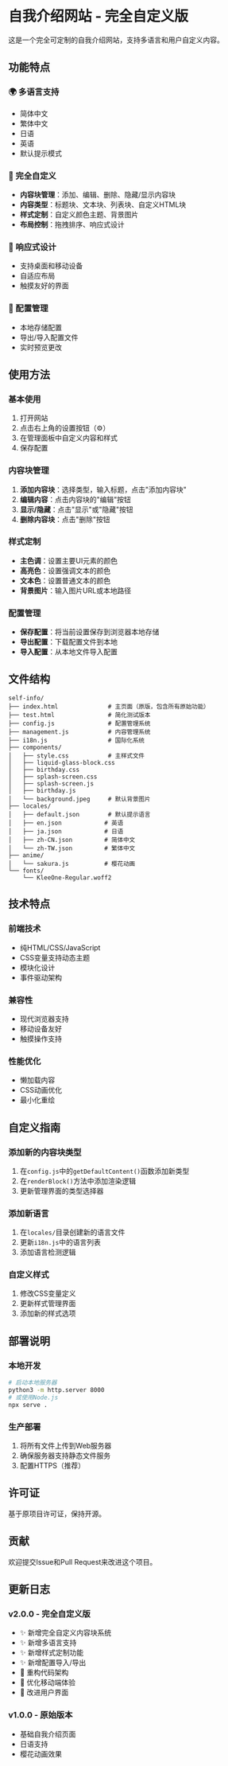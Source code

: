 # 自我介绍网站 - 完全自定义版

这是一个完全可定制的自我介绍网站，支持多语言和用户自定义内容。

## 功能特点

### 🌍 多语言支持
- 简体中文
- 繁体中文
- 日语
- 英语
- 默认提示模式

### 🎨 完全自定义
- **内容块管理**：添加、编辑、删除、隐藏/显示内容块
- **内容类型**：标题块、文本块、列表块、自定义HTML块
- **样式定制**：自定义颜色主题、背景图片
- **布局控制**：拖拽排序、响应式设计

### 📱 响应式设计
- 支持桌面和移动设备
- 自适应布局
- 触摸友好的界面

### 💾 配置管理
- 本地存储配置
- 导出/导入配置文件
- 实时预览更改

## 使用方法

### 基本使用
1. 打开网站
2. 点击右上角的设置按钮（⚙️）
3. 在管理面板中自定义内容和样式
4. 保存配置

### 内容块管理
1. **添加内容块**：选择类型，输入标题，点击"添加内容块"
2. **编辑内容**：点击内容块的"编辑"按钮
3. **显示/隐藏**：点击"显示"或"隐藏"按钮
4. **删除内容块**：点击"删除"按钮

### 样式定制
- **主色调**：设置主要UI元素的颜色
- **高亮色**：设置强调文本的颜色
- **文本色**：设置普通文本的颜色
- **背景图片**：输入图片URL或本地路径

### 配置管理
- **保存配置**：将当前设置保存到浏览器本地存储
- **导出配置**：下载配置文件到本地
- **导入配置**：从本地文件导入配置

## 文件结构

```
self-info/
├── index.html              # 主页面（原版，包含所有原始功能）
├── test.html               # 简化测试版本
├── config.js               # 配置管理系统
├── management.js           # 内容管理系统
├── i18n.js                 # 国际化系统
├── components/
│   ├── style.css           # 主样式文件
│   ├── liquid-glass-block.css
│   ├── birthday.css
│   ├── splash-screen.css
│   ├── splash-screen.js
│   ├── birthday.js
│   └── background.jpeg     # 默认背景图片
├── locales/
│   ├── default.json        # 默认提示语言
│   ├── en.json            # 英语
│   ├── ja.json            # 日语
│   ├── zh-CN.json         # 简体中文
│   └── zh-TW.json         # 繁体中文
├── anime/
│   └── sakura.js          # 樱花动画
└── fonts/
    └── KleeOne-Regular.woff2
```

## 技术特点

### 前端技术
- 纯HTML/CSS/JavaScript
- CSS变量支持动态主题
- 模块化设计
- 事件驱动架构

### 兼容性
- 现代浏览器支持
- 移动设备友好
- 触摸操作支持

### 性能优化
- 懒加载内容
- CSS动画优化
- 最小化重绘

## 自定义指南

### 添加新的内容块类型
1. 在`config.js`中的`getDefaultContent()`函数添加新类型
2. 在`renderBlock()`方法中添加渲染逻辑
3. 更新管理界面的类型选择器

### 添加新语言
1. 在`locales/`目录创建新的语言文件
2. 更新`i18n.js`中的语言列表
3. 添加语言检测逻辑

### 自定义样式
1. 修改CSS变量定义
2. 更新样式管理界面
3. 添加新的样式选项

## 部署说明

### 本地开发
```bash
# 启动本地服务器
python3 -m http.server 8000
# 或使用Node.js
npx serve .
```

### 生产部署
1. 将所有文件上传到Web服务器
2. 确保服务器支持静态文件服务
3. 配置HTTPS（推荐）

## 许可证

基于原项目许可证，保持开源。

## 贡献

欢迎提交Issue和Pull Request来改进这个项目。

## 更新日志

### v2.0.0 - 完全自定义版
- ✨ 新增完全自定义内容块系统
- ✨ 新增多语言支持
- ✨ 新增样式定制功能
- ✨ 新增配置导入/导出
- 🔧 重构代码架构
- 📱 优化移动端体验
- 🎨 改进用户界面

### v1.0.0 - 原始版本
- 基础自我介绍页面
- 日语支持
- 樱花动画效果

